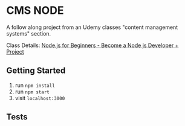 # CMS NODE
A follow along project from an Udemy classes "content management systems" section. 

Class Details: [Node.js for Beginners - Become a Node js Developer + Project](https://www.udemy.com/course/nodejs-for-beginners-become-a-nodejs-developer/)

## Getting Started

1. run `npm install`
2. run `npm start`
3. visit `localhost:3000`

## Tests